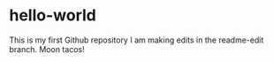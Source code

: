 # hello-world
This is my first Github repository
I am making edits in the readme-edit branch.
Moon tacos!
